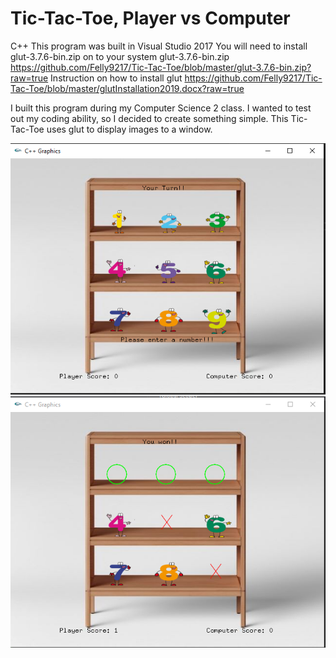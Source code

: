 # Tic-Tac-Toe, Player vs Computer
C++ 
This program was built in Visual Studio 2017
You will need to install glut-3.7.6-bin.zip on to your system
glut-3.7.6-bin.zip https://github.com/Felly9217/Tic-Tac-Toe/blob/master/glut-3.7.6-bin.zip?raw=true
Instruction on how to install glut https://github.com/Felly9217/Tic-Tac-Toe/blob/master/glutInstallation2019.docx?raw=true

I built this program during my Computer Science 2 class.
I wanted to test out my coding ability, so I decided to create something simple.
This Tic-Tac-Toe uses glut to display images to a window.

![Screenshots](https://github.com/Felly9217/Tic-Tac-Toe/blob/master/Screenshots%20for%20portfolio/tictactoe.PNG)
![Screenshots](https://github.com/Felly9217/Tic-Tac-Toe/blob/master/Screenshots%20for%20portfolio/tictactoe2.PNG)
